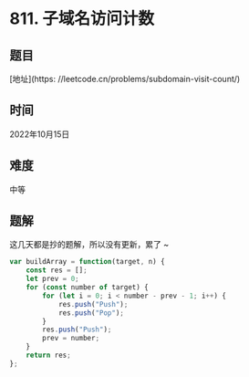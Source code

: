 # 811. 子域名访问计数
## 题目


[地址](https: //leetcode.cn/problems/subdomain-visit-count/)


## 时间


2022年10月15日


## 难度


中等


## 题解

这几天都是抄的题解，所以没有更新，累了 ~

```js
var buildArray = function(target, n) {
    const res = [];
    let prev = 0;
    for (const number of target) {
        for (let i = 0; i < number - prev - 1; i++) {
            res.push("Push");
            res.push("Pop");
        }
        res.push("Push");
        prev = number;
    }
    return res;
};


```
